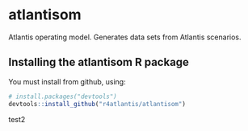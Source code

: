 # atlantisom
Atlantis operating model. Generates data sets from Atlantis scenarios.


## Installing the atlantisom R package

You must install from github, using: 

```R
# install.packages("devtools")
devtools::install_github("r4atlantis/atlantisom")
```

test2